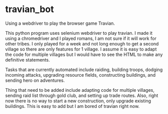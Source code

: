 # travian_bot
Using a webdriver to play the browser game Travian.

This python program uses selenium webdriver to play travian. I made it using a chromedriver and I played romans, I am not sure if it will work for other tribes. I only played for a week and not long enough to get a second village so there are only features for 1 village. I assume it is easy to adapt the code for multiple villages but I would have to see the HTML to make any definitive statements.

Tasks that are currently automated include raiding, building troops, dodging incoming attacks, upgrading resource fields, constructing buildings, and sending hero on adventures.

Thing that need to be added include adapting code for multiple villages, sending raid list through gold club, and setting up trade routes. Also, right now there is no way to start a new construction, only upgrade existing buildings. This is easy to add but I am bored of travian right now.
